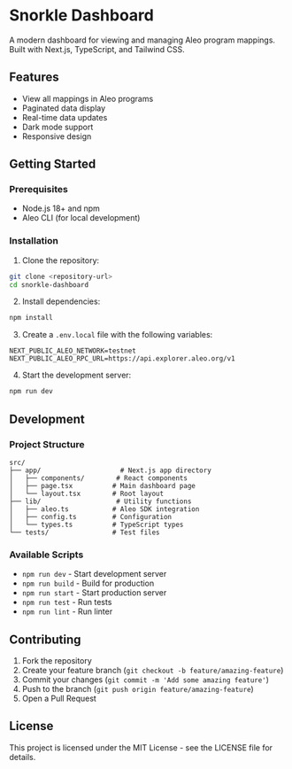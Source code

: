 # Snorkle Dashboard

A modern dashboard for viewing and managing Aleo program mappings. Built with Next.js, TypeScript, and Tailwind CSS.

## Features

- View all mappings in Aleo programs
- Paginated data display
- Real-time data updates
- Dark mode support
- Responsive design

## Getting Started

### Prerequisites

- Node.js 18+ and npm
- Aleo CLI (for local development)

### Installation

1. Clone the repository:
```bash
git clone <repository-url>
cd snorkle-dashboard
```

2. Install dependencies:
```bash
npm install
```

3. Create a `.env.local` file with the following variables:
```
NEXT_PUBLIC_ALEO_NETWORK=testnet
NEXT_PUBLIC_ALEO_RPC_URL=https://api.explorer.aleo.org/v1
```

4. Start the development server:
```bash
npm run dev
```

## Development

### Project Structure

```
src/
├── app/                    # Next.js app directory
│   ├── components/        # React components
│   ├── page.tsx          # Main dashboard page
│   └── layout.tsx        # Root layout
├── lib/                   # Utility functions
│   ├── aleo.ts           # Aleo SDK integration
│   ├── config.ts         # Configuration
│   └── types.ts          # TypeScript types
└── tests/                # Test files
```

### Available Scripts

- `npm run dev` - Start development server
- `npm run build` - Build for production
- `npm run start` - Start production server
- `npm run test` - Run tests
- `npm run lint` - Run linter

## Contributing

1. Fork the repository
2. Create your feature branch (`git checkout -b feature/amazing-feature`)
3. Commit your changes (`git commit -m 'Add some amazing feature'`)
4. Push to the branch (`git push origin feature/amazing-feature`)
5. Open a Pull Request

## License

This project is licensed under the MIT License - see the LICENSE file for details.
